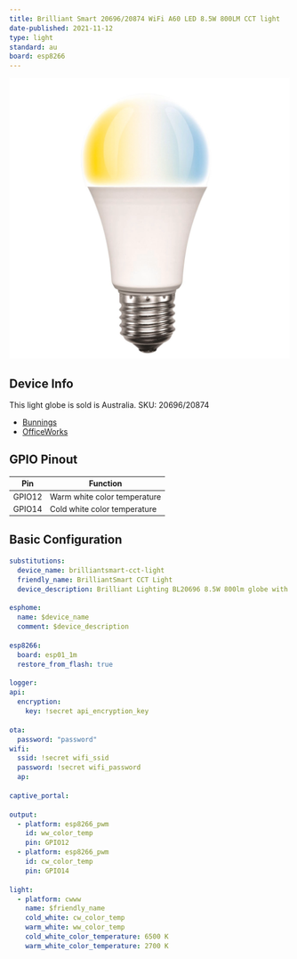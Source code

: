 ```yaml
---
title: Brilliant Smart 20696/20874 WiFi A60 LED 8.5W 800LM CCT light
date-published: 2021-11-12
type: light
standard: au
board: esp8266
---
```


![Brilliant Smart 20696/20874 WiFi A60 LED 8.5W 800LM CCT light](390a449d-16dd-4ad4-8420-243c7c56df39.jpeg "Brilliant Smart 20696/20874 WiFi A60 LED 8.5W 800LM CCT light")

## Device Info

This light globe is sold is Australia. SKU: 20696/20874

- [Bunnings](https://www.bunnings.com.au/brilliant-8-5w-a60-e27-warm-white-daylight-led-smart-globe_p0137909)
- [OfficeWorks](https://www.officeworks.com.au/shop/officeworks/p/brilliant-lighting-smart-cct-globe-8-5w-e27-bl20874)

## GPIO Pinout

| Pin    | Function                     |
| ------ | ---------------------------- |
| GPIO12 | Warm white color temperature |
| GPIO14 | Cold white color temperature |

## Basic Configuration

```yaml
substitutions:
  device_name: brilliantsmart-cct-light
  friendly_name: BrilliantSmart CCT Light
  device_description: Brilliant Lighting BL20696 8.5W 800lm globe with CCT support.

esphome:
  name: $device_name
  comment: $device_description

esp8266:
  board: esp01_1m
  restore_from_flash: true

logger:
api:
  encryption:
    key: !secret api_encryption_key

ota:
  password: "password"
wifi:
  ssid: !secret wifi_ssid
  password: !secret wifi_password
  ap:

captive_portal:

output:
  - platform: esp8266_pwm
    id: ww_color_temp
    pin: GPIO12
  - platform: esp8266_pwm
    id: cw_color_temp
    pin: GPIO14

light:
  - platform: cwww
    name: $friendly_name
    cold_white: cw_color_temp
    warm_white: ww_color_temp
    cold_white_color_temperature: 6500 K
    warm_white_color_temperature: 2700 K
```
